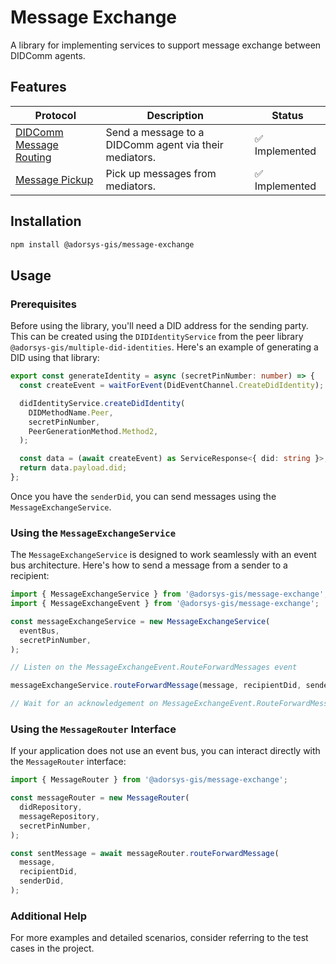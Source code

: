 # Message Exchange

A library for implementing services to support message exchange between DIDComm agents.

## Features

| **Protocol**                                                                                       | **Description**                                        | **Status**             |
| -------------------------------------------------------------------------------------------------- | ------------------------------------------------------ | ---------------------- |
| [DIDComm Message Routing](https://identity.foundation/didcomm-messaging/spec/#routing-protocol-20) | Send a message to a DIDComm agent via their mediators. | ✅ Implemented         |
| [Message Pickup](https://didcomm.org/messagepickup/3.0)                                            | Pick up messages from mediators.                       | ✅ Implemented         |


## Installation

```bash
npm install @adorsys-gis/message-exchange
```

## Usage

### Prerequisites

Before using the library, you'll need a DID address for the sending party.
This can be created using the `DIDIdentityService` from the peer library
`@adorsys-gis/multiple-did-identities`. Here's an example of generating
a DID using that library:

```ts
export const generateIdentity = async (secretPinNumber: number) => {
  const createEvent = waitForEvent(DidEventChannel.CreateDidIdentity);

  didIdentityService.createDidIdentity(
    DIDMethodName.Peer,
    secretPinNumber,
    PeerGenerationMethod.Method2,
  );

  const data = (await createEvent) as ServiceResponse<{ did: string }>;
  return data.payload.did;
};
```

Once you have the `senderDid`, you can send messages using the `MessageExchangeService`.

### Using the `MessageExchangeService`

The `MessageExchangeService` is designed to work seamlessly with an event
bus architecture. Here's how to send a message from a sender to a recipient:

```ts
import { MessageExchangeService } from '@adorsys-gis/message-exchange';
import { MessageExchangeEvent } from '@adorsys-gis/message-exchange';

const messageExchangeService = new MessageExchangeService(
  eventBus,
  secretPinNumber,
);

// Listen on the MessageExchangeEvent.RouteForwardMessages event

messageExchangeService.routeForwardMessage(message, recipientDid, senderDid);

// Wait for an acknowledgement on MessageExchangeEvent.RouteForwardMessages
```

### Using the `MessageRouter` Interface

If your application does not use an event bus, you can interact directly with
the `MessageRouter` interface:

```ts
import { MessageRouter } from '@adorsys-gis/message-exchange';

const messageRouter = new MessageRouter(
  didRepository,
  messageRepository,
  secretPinNumber,
);

const sentMessage = await messageRouter.routeForwardMessage(
  message,
  recipientDid,
  senderDid,
);
```

### Additional Help

For more examples and detailed scenarios, consider referring to the test
cases in the project.
